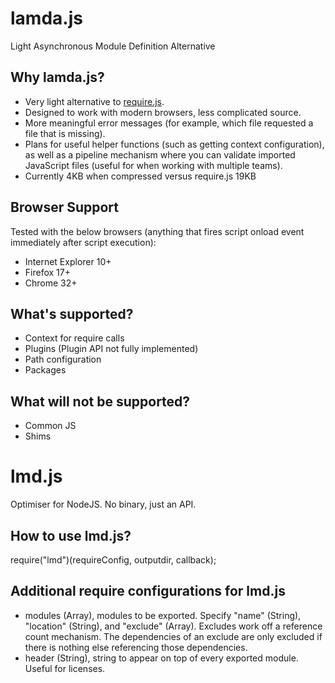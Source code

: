# lamda.js

Light Asynchronous Module Definition Alternative

## Why lamda.js?

* Very light alternative to [require.js](http://requirejs.org/).
* Designed to work with modern browsers, less complicated source.
* More meaningful error messages (for example, which file requested a file that is missing).
* Plans for useful helper functions (such as getting context configuration), as well as a pipeline mechanism where you can validate imported JavaScript files (useful for when working with multiple teams).
* Currently 4KB when compressed versus require.js 19KB

## Browser Support

Tested with the below browsers (anything that fires script onload event immediately after script execution):

* Internet Explorer 10+
* Firefox 17+
* Chrome 32+

## What's supported?

* Context for require calls
* Plugins (Plugin API not fully implemented)
* Path configuration
* Packages

## What will not be supported?

* Common JS
* Shims

# lmd.js

Optimiser for NodeJS. No binary, just an API.

## How to use lmd.js?

require("lmd")(requireConfig, outputdir, callback);

## Additional require configurations for lmd.js

* modules (Array<Object>), modules to be exported. Specify "name" (String), "location" (String), and "exclude" (Array<String>). Excludes work off a reference count mechanism. The dependencies of an exclude are only excluded if there is nothing else referencing those dependencies.
* header (String), string to appear on top of every exported module. Useful for licenses.